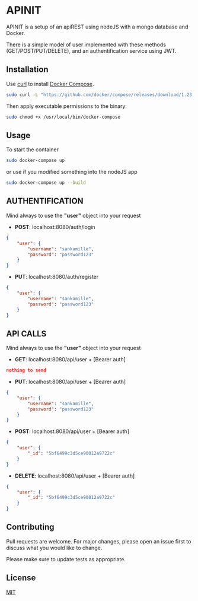 # APINIT

APINIT is a setup of an apiREST using nodeJS with a mongo database and Docker.

There is a simple model of user implemented with these methods (GET/POST/PUT/DELETE), and an authentification service using JWT.


## Installation

Use [curl](https://curl.haxx.se/) to install [Docker Compose](https://docs.docker.com/compose/install/#install-compose).

```bash
sudo curl -L "https://github.com/docker/compose/releases/download/1.23.1/docker-compose-$(uname -s)-$(uname -m)" -o /usr/local/bin/docker-compose
```
Then apply executable permissions to the binary:

```bash
sudo chmod +x /usr/local/bin/docker-compose
```

## Usage

To start the container
```bash
sudo docker-compose up
```
or use if you modified something into the nodeJS app
```bash
sudo docker-compose up --build
```
## AUTHENTIFICATION

Mind always to use the __"user"__ object into your request

* __POST__: localhost:8080/auth/login

```json
{
	"user": {
		"username": "sankamille",
		"password": "password123"
	}
}
```

* __PUT__: localhost:8080/auth/register

```json
{
	"user": {
		"username": "sankamille",
		"password": "password123"
	}
}
```

## API CALLS

Mind always to use the __"user"__ object into your request

* __GET__: localhost:8080/api/user + [Bearer auth]

```json
nothing to send
```
    
* __PUT__: localhost:8080/api/user + [Bearer auth]

```json
{
	"user": {
		"username": "sankamille",
		"password": "password123"
	}
}
```

* __POST__: localhost:8080/api/user + [Bearer auth]

```json
{
	"user": {
		"_id": "5bf6499c3d5ce90012a9722c"
	}
}
```

* __DELETE__: localhost:8080/api/user + [Bearer auth]

```json
{
	"user": {
		"_id": "5bf6499c3d5ce90012a9722c"
	}
}
```



## Contributing
Pull requests are welcome. For major changes, please open an issue first to discuss what you would like to change.

Please make sure to update tests as appropriate.

## License
[MIT](https://choosealicense.com/licenses/mit/)
